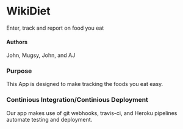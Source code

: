 
# WikiDiet
Enter, track and report on food you eat

#### Authors
John, Mugsy, John, and AJ

### Purpose 

This App is designed to make tracking the foods you eat easy. 

### Continious Integration/Continious Deployment

Our app makes use of git webhooks, travis-ci, and Heroku pipelines automate testing and deployment.



